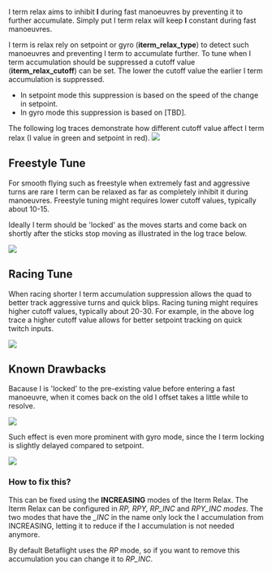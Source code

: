 I term relax aims to inhibit **I** during fast manoeuvres by preventing it to further accumulate. Simply put I term relax will keep **I** constant during fast manoeuvres. 

I term is relax rely on setpoint or gyro (**iterm_relax_type**) to detect such manoeuvres and preventing I term to accumulate further.
To tune when I term accumulation should be suppressed a cutoff value (**iterm_relax_cutoff**) can be set.
The lower the cutoff value the earlier I term accumulation is suppressed.  

* In setpoint mode this suppression is based on the speed of the change in setpoint.
* In gyro mode this suppression is based on [TBD].

The following log traces demonstrate how different cutoff value affect I term relax (I value in green and setpoint in red). 
![](https://user-images.githubusercontent.com/2025999/75752099-4bcca800-5d28-11ea-9ef3-9e43ac5314f9.png)


## Freestyle Tune
For smooth flying such as freestyle when extremely fast and aggressive turns are rare I term can be relaxed as far as completely inhibit it during manoeuvres. Freestyle tuning might requires lower cutoff values, typically about 10-15. 

Ideally I term should be 'locked' as the moves starts and come back on shortly after the sticks stop moving as illustrated in the log trace below.

![](https://user-images.githubusercontent.com/2025999/75110071-ae87ba80-5629-11ea-8644-58072c21fa2d.jpg)



## Racing Tune
When racing shorter I term accumulation suppression allows the quad to better track aggressive turns and quick blips. Racing tuning might requires higher cutoff values, typically about 20-30. 
For example, in the above log trace a higher cutoff value allows for better setpoint tracking on quick twitch inputs.

![](https://user-images.githubusercontent.com/2025999/75110143-98c6c500-562a-11ea-980f-2753421dd824.jpg)




## Known Drawbacks

Bacause I is 'locked' to the pre-existing value before entering a fast manoeuvre, when it comes back on the old I offset takes a little while to resolve.

![](https://user-images.githubusercontent.com/2025999/75109721-61eeb000-5626-11ea-81ef-75bee6628d59.jpg)

Such effect is even more prominent with gyro mode, since the I term locking is slightly delayed compared to setpoint.

![](https://user-images.githubusercontent.com/2025999/75109705-25bb4f80-5626-11ea-925f-ad0f5fd54eb8.jpg)

### How to fix this? 
This can be fixed using the **INCREASING** modes of the Iterm Relax. The Iterm Relax can be configured in _RP, RPY, RP_INC_ and _RPY_INC modes_. The two modes that have the *_INC* in the name only lock the I accumulation from INCREASING, letting it to reduce if the I accumulation is not needed anymore.

By default Betaflight uses the *RP* mode, so if you want to remove this accumulation you can change it to *RP_INC*.









